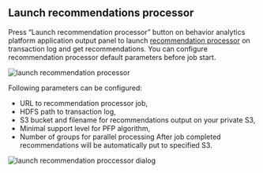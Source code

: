 Launch recommendations processor
-----------------------------

Press “Launch recommendation processor” button on behavior analytics platform application output panel to launch 
[recommendation processor](Developer-Guide--Behavior-Analytics-Platform--Recommendation-Processor.md) on transaction log and get recommendations. 
You can configure recommendation processor default parameters before job start. 

![launch recommendation processor][launch_recommendation_processor]

Following parameters can be configured: 
* URL to recommendation processor job, 
* HDFS path to transaction log, 
* S3 bucket and filename for recommendations output on your private S3, 
* Minimal support level for PFP algorithm, 
* Number of groups for parallel processing 
After job completed recommendations will be automatically put to specified S3.

![launch recommendation proccessor dialog][launch_recommendation_proccessor_dialog]

[launch_recommendation_proccessor_dialog]: https://raw.github.com/griddynamics/Behavior-Analytic-Starter-Kit/master/docs/images/Developer%20Guide/launch_recommendation_proccessor_dialog.png
[launch_recommendation_processor]: https://raw.github.com/griddynamics/Behavior-Analytic-Starter-Kit/master/docs/images/Developer%20Guide/launch_recommendation_processor.png
